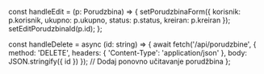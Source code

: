   const handleEdit = (p: Porudzbina) => {
    setPorudzbinaForm({ korisnik: p.korisnik, ukupno: p.ukupno, status: p.status, kreiran: p.kreiran });
    setEditPorudzbinaId(p.id);
  };

  const handleDelete = async (id: string) => {
    await fetch('/api/porudzbine', {
      method: 'DELETE',
      headers: { 'Content-Type': 'application/json' },
      body: JSON.stringify({ id })
    });
    // Dodaj ponovno učitavanje porudžbina
  };
